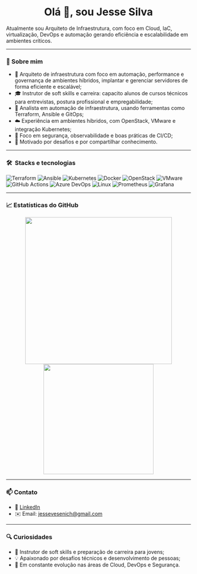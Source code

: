 <h1 align="center">Olá 👋, sou Jesse Silva</h1>

Atualmente sou Arquiteto de Infraestrutura, com foco em Cloud, IaC, virtualização, DevOps e automação gerando eficiência e escalabilidade em ambientes críticos.

---

### 🚀 Sobre mim

- 🏢 Arquiteto de infraestrutura com foco em automação, performance e governança de ambientes híbridos, implantar e gerenciar servidores de forma eficiente e escalável;
- 🎓 Instrutor de soft skills e carreira: capacito alunos de cursos técnicos para entrevistas, postura profissional e empregabilidade;
- 🤖 Analista em automação de infraestrutura, usando ferramentas como Terraform, Ansible e GitOps;
- ☁️ Experiência em ambientes híbridos, com OpenStack, VMware e integração Kubernetes;
- 🔐 Foco em segurança, observabilidade e boas práticas de CI/CD;
- 🎯 Motivado por desafios e por compartilhar conhecimento.

---

### 🛠️ &nbsp;Stacks e tecnologias

![Terraform](https://img.shields.io/badge/Terraform-844FBA?style=flat&logo=terraform&logoColor=white)
![Ansible](https://img.shields.io/badge/Ansible-EE0000?style=flat&logo=ansible&logoColor=white)
![Kubernetes](https://img.shields.io/badge/Kubernetes-326CE5?style=flat&logo=kubernetes&logoColor=white)
![Docker](https://img.shields.io/badge/Docker-2496ED?style=flat&logo=docker&logoColor=white)
![OpenStack](https://img.shields.io/badge/OpenStack-E02030?style=flat&logo=openstack&logoColor=white)
![VMware](https://img.shields.io/badge/VMware-607078?style=flat&logo=vmware&logoColor=white)
![GitHub Actions](https://img.shields.io/badge/GitHub%20Actions-2088FF?style=flat&logo=github-actions&logoColor=white)
![Azure DevOps](https://img.shields.io/badge/Azure--DevOps-0078D7?style=flat&logo=azuredevops&logoColor=white)
![Linux](https://img.shields.io/badge/Linux-FCC624?style=flat&logo=linux&logoColor=black)
![Prometheus](https://img.shields.io/badge/Prometheus-E6522C?style=flat&logo=prometheus&logoColor=white)
![Grafana](https://img.shields.io/badge/Grafana-F46800?style=flat&logo=grafana&logoColor=white)

---

### 📈 Estatísticas do GitHub

<p align="center">
  <img src="https://github-readme-stats.vercel.app/api?username=Jessehoppus&show_icons=true&theme=dark" width="400"/>
  <img src="https://github-readme-stats.vercel.app/api/top-langs/?username=Jessehoppus&layout=compact&theme=dark" width="300"/>
</p>

---

### 📫 Contato

- 💼 [LinkedIn](https://www.linkedin.com/in/jessesilvaa/)
- ✉️ Email: jessevesenich@gmail.com
---

### 🔍 Curiosidades

- 👥 Instrutor de soft skills e preparação de carreira para jovens;
- 💡 Apaixonado por desafios técnicos e desenvolvimento de pessoas;
- 🚀 Em constante evolução nas áreas de Cloud, DevOps e Segurança.

